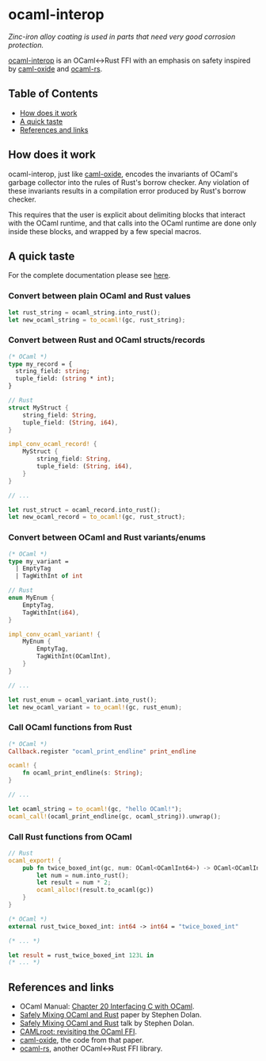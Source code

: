 # ocaml-interop

_Zinc-iron alloy coating is used in parts that need very good corrosion protection._

[ocaml-interop](https://github.com/simplestaking/ocaml-interop) is an OCaml<->Rust FFI with an emphasis on safety inspired by [caml-oxide](https://github.com/stedolan/caml-oxide) and [ocaml-rs](https://github.com/zshipko/ocaml-rs).

## Table of Contents

- [How does it work](#how-does-it-work)
- [A quick taste](#a-quick-taste)
- [References and links](#references-and-links)

## How does it work

ocaml-interop, just like [caml-oxide](https://github.com/stedolan/caml-oxide), encodes the invariants of OCaml's garbage collector into the rules of Rust's borrow checker. Any violation of these invariants results in a compilation error produced by Rust's borrow checker.

This requires that the user is explicit about delimiting blocks that interact with the OCaml runtime, and that calls into the OCaml runtime are done only inside these blocks, and wrapped by a few special macros.

## A quick taste

For the complete documentation please see [here](https://docs.rs/ocaml-interop).

### Convert between plain OCaml and Rust values

```rust
let rust_string = ocaml_string.into_rust();
let new_ocaml_string = to_ocaml!(gc, rust_string);
```

### Convert between Rust and OCaml structs/records

```ocaml
(* OCaml *)
type my_record = {
  string_field: string;
  tuple_field: (string * int);
}
```

```rust
// Rust
struct MyStruct {
    string_field: String,
    tuple_field: (String, i64),
}

impl_conv_ocaml_record! {
    MyStruct {
        string_field: String,
        tuple_field: (String, i64),
    }
}

// ...

let rust_struct = ocaml_record.into_rust();
let new_ocaml_record = to_ocaml!(gc, rust_struct);
```

### Convert between OCaml and Rust variants/enums

```ocaml
(* OCaml *)
type my_variant =
  | EmptyTag
  | TagWithInt of int
```

```rust
// Rust
enum MyEnum {
    EmptyTag,
    TagWithInt(i64),
}

impl_conv_ocaml_variant! {
    MyEnum {
        EmptyTag,
        TagWithInt(OCamlInt),
    }
}

// ...

let rust_enum = ocaml_variant.into_rust();
let new_ocaml_variant = to_ocaml!(gc, rust_enum);
```

### Call OCaml functions from Rust

```ocaml
(* OCaml *)
Callback.register "ocaml_print_endline" print_endline
```

```rust
ocaml! {
    fn ocaml_print_endline(s: String);
}

// ...

let ocaml_string = to_ocaml!(gc, "hello OCaml!");
ocaml_call!(ocaml_print_endline(gc, ocaml_string)).unwrap();
```

### Call Rust functions from OCaml

```rust
// Rust
ocaml_export! {
    pub fn twice_boxed_int(gc, num: OCaml<OCamlInt64>) -> OCaml<OCamlInt64> {
        let num = num.into_rust();
        let result = num * 2;
        ocaml_alloc!(result.to_ocaml(gc))
    }
}
```

```ocaml
(* OCaml *)
external rust_twice_boxed_int: int64 -> int64 = "twice_boxed_int"

(* ... *)

let result = rust_twice_boxed_int 123L in
(* ... *)
```

## References and links

- OCaml Manual: [Chapter 20  Interfacing C with OCaml](https://caml.inria.fr/pub/docs/manual-ocaml/intfc.html).
- [Safely Mixing OCaml and Rust](https://docs.google.com/viewer?a=v&pid=sites&srcid=ZGVmYXVsdGRvbWFpbnxtbHdvcmtzaG9wcGV8Z3g6NDNmNDlmNTcxMDk1YTRmNg) paper by Stephen Dolan.
- [Safely Mixing OCaml and Rust](https://www.youtube.com/watch?v=UXfcENNM_ts) talk by Stephen Dolan.
- [CAMLroot: revisiting the OCaml FFI](https://arxiv.org/abs/1812.04905).
- [caml-oxide](https://github.com/stedolan/caml-oxide), the code from that paper.
- [ocaml-rs](https://github.com/zshipko/ocaml-rs), another OCaml<->Rust FFI library.